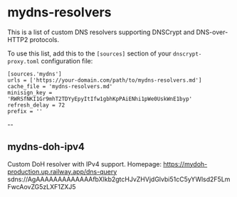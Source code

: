 # mydns-resolvers

This is a list of custom DNS resolvers supporting DNSCrypt and DNS-over-HTTP2 protocols.

To use this list, add this to the `[sources]` section of your `dnscrypt-proxy.toml` configuration file:

    [sources.'mydns']
    urls = ['https://your-domain.com/path/to/mydns-resolvers.md']
    cache_file = 'mydns-resolvers.md'
    minisign_key = 'RWRSfNKI1Gr9mhT2TDYyEpyItIfw1gbhKpPAiENhi1pWe0UskWnE1byp'
    refresh_delay = 72
    prefix = ''

--
## mydns-doh-ipv4
Custom DoH resolver with IPv4 support.
Homepage: https://mydoh-production.up.railway.app/dns-query
sdns://AgAAAAAAAAAAAAAfbXlkb2gtcHJvZHVjdGlvbi51cC5yYWlsd2F5LmFwcAovZG5zLXF1ZXJ5
